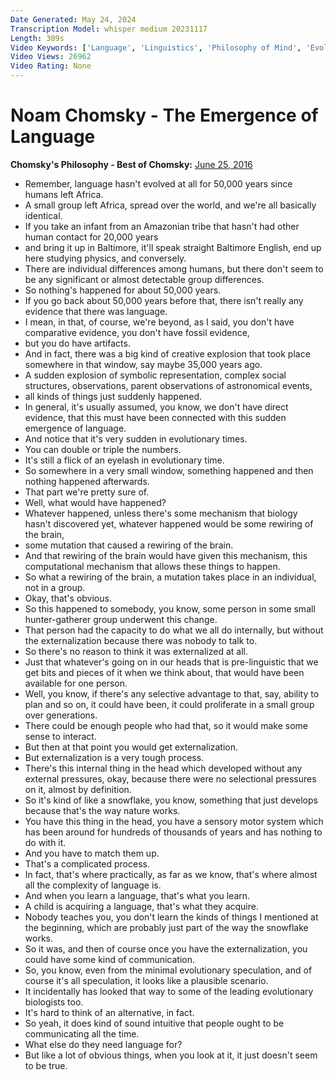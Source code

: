 ```yaml
---
Date Generated: May 24, 2024
Transcription Model: whisper medium 20231117
Length: 309s
Video Keywords: ['Language', 'Linguistics', 'Philosophy of Mind', 'Evolution', 'Biology', 'Human nature', 'chomsky']
Video Views: 26962
Video Rating: None
---
```


# Noam Chomsky - The Emergence of Language
**Chomsky's Philosophy - Best of Chomsky:** [June 25, 2016](https://www.youtube.com/watch?v=9oJbh5m5SlI)
*  Remember, language hasn't evolved at all for 50,000 years since humans left Africa.
*  A small group left Africa, spread over the world, and we're all basically identical.
*  If you take an infant from an Amazonian tribe that hasn't had other human contact for 20,000 years
*  and bring it up in Baltimore, it'll speak straight Baltimore English, end up here studying physics, and conversely.
*  There are individual differences among humans, but there don't seem to be any significant or almost detectable group differences.
*  So nothing's happened for about 50,000 years.
*  If you go back about 50,000 years before that, there isn't really any evidence that there was language.
*  I mean, in that, of course, we're beyond, as I said, you don't have comparative evidence, you don't have fossil evidence,
*  but you do have artifacts.
*  And in fact, there was a big kind of creative explosion that took place somewhere in that window, say maybe 35,000 years ago.
*  A sudden explosion of symbolic representation, complex social structures, observations, parent observations of astronomical events,
*  all kinds of things just suddenly happened.
*  In general, it's usually assumed, you know, we don't have direct evidence, that this must have been connected with this sudden emergence of language.
*  And notice that it's very sudden in evolutionary times.
*  You can double or triple the numbers.
*  It's still a flick of an eyelash in evolutionary time.
*  So somewhere in a very small window, something happened and then nothing happened afterwards.
*  That part we're pretty sure of.
*  Well, what would have happened?
*  Whatever happened, unless there's some mechanism that biology hasn't discovered yet, whatever happened would be some rewiring of the brain,
*  some mutation that caused a rewiring of the brain.
*  And that rewiring of the brain would have given this mechanism, this computational mechanism that allows these things to happen.
*  So what a rewiring of the brain, a mutation takes place in an individual, not in a group.
*  Okay, that's obvious.
*  So this happened to somebody, you know, some person in some small hunter-gatherer group underwent this change.
*  That person had the capacity to do what we all do internally, but without the externalization because there was nobody to talk to.
*  So there's no reason to think it was externalized at all.
*  Just that whatever's going on in our heads that is pre-linguistic that we get bits and pieces of it when we think about, that would have been available for one person.
*  Well, you know, if there's any selective advantage to that, say, ability to plan and so on, it could have been, it could proliferate in a small group over generations.
*  There could be enough people who had that, so it would make some sense to interact.
*  But then at that point you would get externalization.
*  But externalization is a very tough process.
*  There's this internal thing in the head which developed without any external pressures, okay, because there were no selectional pressures on it, almost by definition.
*  So it's kind of like a snowflake, you know, something that just develops because that's the way nature works.
*  You have this thing in the head, you have a sensory motor system which has been around for hundreds of thousands of years and has nothing to do with it.
*  And you have to match them up.
*  That's a complicated process.
*  In fact, that's where practically, as far as we know, that's where almost all the complexity of language is.
*  And when you learn a language, that's what you learn.
*  A child is acquiring a language, that's what they acquire.
*  Nobody teaches you, you don't learn the kinds of things I mentioned at the beginning, which are probably just part of the way the snowflake works.
*  So it was, and then of course once you have the externalization, you could have some kind of communication.
*  So, you know, even from the minimal evolutionary speculation, and of course it's all speculation, it looks like a plausible scenario.
*  It incidentally has looked that way to some of the leading evolutionary biologists too.
*  It's hard to think of an alternative, in fact.
*  So yeah, it does kind of sound intuitive that people ought to be communicating all the time.
*  What else do they need language for?
*  But like a lot of obvious things, when you look at it, it just doesn't seem to be true.
